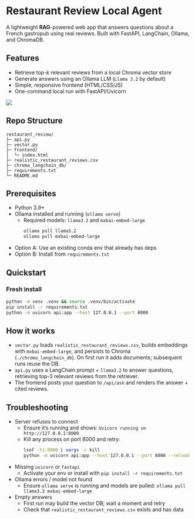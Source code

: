 # Restaurant Review Local Agent

A lightweight **RAG**-powered web app that answers questions about a French gastropub using real reviews. Built with FastAPI, LangChain, Ollama, and ChromaDB.

## Features
- Retrieve top-k relevant reviews from a local Chroma vector store
- Generate answers using an Ollama LLM (`Llama 3.2` by default)
- Simple, responsive frontend (HTML/CSS/JS)
- One-command local run with FastAPI/Uvicorn

![](./restaurant_review/demo.png)

## Repo Structure
```
restaurant_review/
├─ api.py                    
├─ vector.py                 
├─ frontend/
│  └─ index.html             
├─ realistic_restaurant_reviews.csv
├─ chroma_langchain_db/     
├─ requirements.txt
└─ README.md
```

## Prerequisites
- Python 3.9+
- Ollama installed and running (`ollama serve`)
  - Required models: `llama3.2` and `mxbai-embed-large`
    ```bash
    ollama pull llama3.2
    ollama pull mxbai-embed-large
    ```
- Option A: Use an existing conda env that already has deps
- Option B: Install from `requirements.txt`

## Quickstart

### Fresh install
```bash
python -m venv .venv && source .venv/bin/activate
pip install -r requirements.txt
python -m uvicorn api:app --host 127.0.0.1 --port 8000 
```

## How it works
- `vector.py` loads `realistic_restaurant_reviews.csv`, builds embeddings with `mxbai-embed-large`, and persists to Chroma (`./chroma_langchain_db`). On first run it adds documents; subsequent runs reuse the DB.
- `api.py` uses a LangChain prompt + `llama3.2` to answer questions, retrieving top-3 relevant reviews from the retriever.
- The frontend posts your question to `/api/ask` and renders the answer + cited reviews.



## Troubleshooting
- Server refuses to connect
  - Ensure it’s running and shows: `Uvicorn running on http://127.0.0.1:8000`
  - Kill any process on port 8000 and retry:
    ```bash
    lsof -ti:8000 | xargs -r kill
    python -m uvicorn api:app --host 127.0.0.1 --port 8000 --reload
    ```
- Missing `uvicorn` or `fastapi`
  - Activate your env or install with `pip install -r requirements.txt`
- Ollama errors / model not found
  - Ensure `ollama serve` is running and models are pulled: `ollama pull llama3.2 mxbai-embed-large`
- Empty answers
  - First run may build the vector DB; wait a moment and retry
  - Check that `realistic_restaurant_reviews.csv` exists and has data
